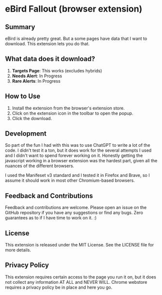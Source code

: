 # eBird Fallout (browser extension)

## Summary

eBird is already pretty great. But a some pages have data that I want to download. This extension lets you do that.

## What data does it download?

1. **Targets Page**: This works (excludes hybrids)
2. **Needs Alert**: In Progress
3. **Rare Alerts**: In Progress

## How to Use

1. Install the extension from the browser's extension store.
2. Click on the extension icon in the toolbar to open the popup.
3. Click the download.

## Development

So part of the fun I had with this was to use ChatGPT to write a lot of the code. I didn't test it a ton, but it does work for the several attempts I used and I didn't want to spend forever working on it. Honestly getting the javascript working in a browser extension was the hardest part, given all the nuances of the different browsers.

I used the Manifeset v3 standard and I tested it in Firefox and Brave, so I assume it should work in most other Chromium-based browsers.

## Feedback and Contributions

Feedback and contributions are welcome. Please open an issue on the GitHub repository if you have any suggestions or find any bugs. Zero guarantees as to if I have time to work on it. :)

## License

This extension is released under the MIT License. See the LICENSE file for more details.

## Privacy Policy

This extension requires certain access to the page you run it on, but it does not collect any information AT ALL and NEVER WILL. Chrome webstore requires a privacy policy be in place and here you go.